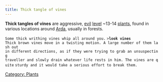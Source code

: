 ```yaml
---
title: Thick tangle of vines
---
```


**Thick tangles of vines** are aggressive, [evil](alignment "wikilink")
[level](level "wikilink") ~13-14 [plants](plant "wikilink"), found in
various locations around [Arda](Arda "wikilink"), usually in forests.

`Some thick writhing vines whip all around you.`
`>`**`look vines`**
`Thick brown vines move in a twisting motion. A large number of them lash out`
`in different directions, as if they were trying to grab an unsuspecting`
`traveller and slowly drain whatever life rests in him. The vines are quite`
`sturdy and it would take a serious effort to break them.`

[Category: Plants](Category:_Plants "wikilink")